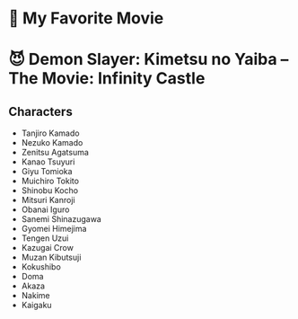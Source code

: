 # 🍿 My Favorite Movie
# 😈 Demon Slayer: Kimetsu no Yaiba – The Movie: Infinity Castle
## Characters
- Tanjiro Kamado
- Nezuko Kamado
- Zenitsu Agatsuma
- Kanao Tsuyuri
- Giyu Tomioka
- Muichiro Tokito
- Shinobu Kocho
- Mitsuri Kanroji
- Obanai Iguro
- Sanemi Shinazugawa
- Gyomei Himejima
- Tengen Uzui
- Kazugai Crow
- Muzan Kibutsuji
- Kokushibo
- Doma
- Akaza
- Nakime
- Kaigaku

